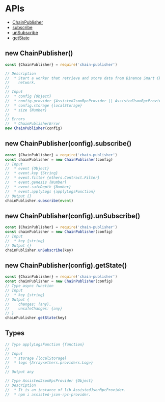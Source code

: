 # APIs

* [ChainPublisher](#ChainPublisher)
* [subscribe](#subscribe)
* [unSubscribe](#unSubscribe)
* [getState](#getState)

## new ChainPublisher()

```js
const {ChainPublisher} = require('chain-publisher')

// Description
//  * Start a worker that retrieve and store data from Binance Smart Chain
//    network.
//
// Input
//  * config {Object}
//  * config.provider {AssistedJsonRpcProvider || AssistedJsonRpcProvider[]}
//  * config.storage {localStorage}
//  * size {Number}
//
// Errors
//  * ChainPublisherError
new ChainPublisher(config)
```

## new ChainPublisher(config).subscribe()

```js
const {ChainPublisher} = require('chain-publisher')
const chainPublisher = new ChainPublisher(config)
// Input
//  * event {Object}
//  * event.key {String}
//  * event.filter {ethers.Contract.Filter}
//  * event.genesis {Number}
//  * event.safeDepth {Number}
//  * event.applyLogs {applyLogsFunction}
// Output {}
chainPublisher.subscribe(event)
```
## new ChainPublisher(config).unSubscribe()

```js
const {ChainPublisher} = require('chain-publisher')
const chainPublisher = new ChainPublisher(config)
// Input
//  * key {string}
// Output {}
chainPublisher.unSubscribe(key)
```
## new ChainPublisher(config).getState()
```js
const {ChainPublisher} = require('chain-publisher')
const chainPublisher = new ChainPublisher(config)
// Type async function
// Input
//  * key {string}
// Output {
//    changes: {any},
//    unsafeChanges: {any}
// }
chainPublisher.getState(key)
```
## Types

```js
// Type applyLogsFunction {function}
//
// Input
//  * storage {localStorage}
//  * logs {Array<ethers.providers.Log>}
//
// Output any

// Type AssistedJsonRpcProvider {Object}
// Description
//  * It is an instance of lib AssistedJsonRpcProvider.
//  * npm i assisted-json-rpc-provider.
```
